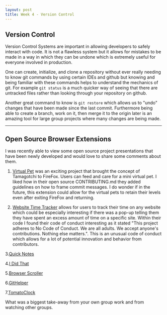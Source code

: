 ```yaml
---
layout: post
title: Week 4 - Version Control
---
```


## Version Control

Version Control Systems are important in allowing developers to safely interact with code. It is not a flawless system but it allows for mistakes to be made in a way in which they can be undone which is extremely useful for everyone involved in production.

<!--more-->


One can create, initialize, and clone a repository without ever really needing to know git commands by using certain IDEs and github but knowing and being familiar with these commands helps to understand the mechanics of git. For example `git status` is a much quicker way of seeing that there are untracked files rather than looking through your repository on github. 

Another great command to know is `git restore` which allows us to "undo" changes that have been made since the last commit. Furthermore being able to create a branch, work on it, then merge it to the origin later is an amazing tool for large group projects where many changes are being made. 

---

## Open Source Browser Extensions

I was recently able to view some open source project presentations that have been newly developed and would love to share some comments about them.

1. [Virtual Pet](https://github.com/ossd-s25/Team2-add-on-ScreenPet) was an exciting project that brought the concept of Tamagotchi to FireFox. Users can feed and care for a mini virtual pet. I liked how in their open source CONTRIBUTING.md they added guidelines on how to frame commit messages. I do wonder if in the future, this extension could allow for the virtual pets to retain their levels even after exiting FireFox and returning.

2. [Website Time Tracker](https://github.com/ossd-s25/websiteTimeTracker) allows for users to track their time on any website which could be especially interesting if there was a pop-up telling them they have spent an excess amount of time on a specific site. Within their code I found their code of conduct interesting as it stated "This project adheres to No Code of Conduct. We are all adults. We accept anyone's contributions. Nothing else matters.". This is an unusual code of conduct which allows for a lot of potential innovation and behavior from contributors.

3.[Quick Notes](https://github.com/ossd-s25/Quick-Notes)

4.[I Did That](https://github.com/ossd-s25/i-did-that-extension)

5.[Browser Scroller](https://github.com/ossd-s25/Browser-Scroller)

6.[GitHelper](https://github.com/danny031103/OSSD_group_Extension)

7.[TomatoClock](https://github.com/ossd-s25/team-9-add-on)

What was a biggest take-away from your own group work and from watching other groups.